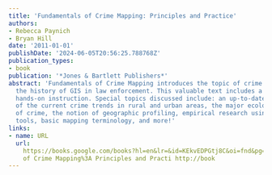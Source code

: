 ```yaml
---
title: 'Fundamentals of Crime Mapping: Principles and Practice'
authors:
- Rebecca Paynich
- Bryan Hill
date: '2011-01-01'
publishDate: '2024-06-05T20:56:25.788768Z'
publication_types:
- book
publication: '*Jones & Bartlett Publishers*'
abstract: 'Fundamentals of Crime Mapping introduces the topic of crime mapping and
  the history of GIS in law enforcement. This valuable text includes a workbook for
  hands-on instruction. Special topics discussed include: an up-to-date discussion
  of the current crime trends in rural and urban areas, the major ecological theories
  of crime, the notion of geographic profiling, empirical research using crime mapping
  tools, basic mapping terminology, and more!'
links:
- name: URL
  url: 
    https://books.google.com/books?hl=en&lr=&id=KEkvEDPGtj8C&oi=fnd&pg=PR1&dq=Fundamentals+of+Crime+Mapping:+Principles+and+Practice+&ots=3r13uY0NAZ&sig=SlLQ4Y62m4SkNB55zynX_NUDxig#v=onepage&q=Fundamentals
    of Crime Mapping%3A Principles and Practi http://book
---
```

